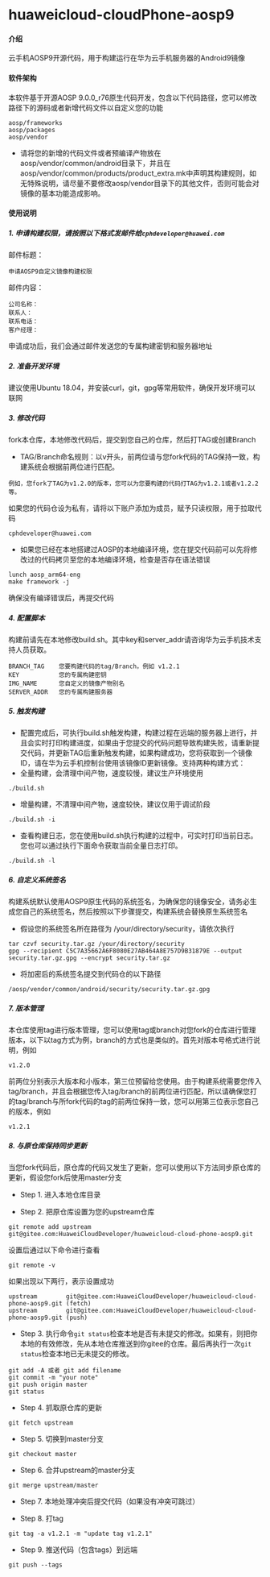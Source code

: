 # huaweicloud-cloudPhone-aosp9

#### 介绍
云手机AOSP9开源代码，用于构建运行在华为云手机服务器的Android9镜像

#### 软件架构

本软件基于开源AOSP 9.0.0_r76原生代码开发，包含以下代码路径，您可以修改路径下的源码或者新增代码文件以自定义您的功能
```
aosp/frameworks
aosp/packages
aosp/vendor
```

+ 请将您的新增的代码文件或者预编译产物放在aosp/vendor/common/android目录下，并且在aosp/vendor/common/products/product_extra.mk中声明其构建规则，如无特殊说明，请尽量不要修改aosp/vendor目录下的其他文件，否则可能会对镜像的基本功能造成影响。

#### 使用说明

##### 1. 申请构建权限，请按照以下格式发邮件给`cphdeveloper@huawei.com`
邮件标题：
```
申请AOSP9自定义镜像构建权限
```
邮件内容：
```
公司名称：
联系人：
联系电话：
客户经理：
```
申请成功后，我们会通过邮件发送您的专属构建密钥和服务器地址

##### 2. 准备开发环境
建议使用Ubuntu 18.04，并安装curl，git，gpg等常用软件，确保开发环境可以联网

##### 3. 修改代码
fork本仓库，本地修改代码后，提交到您自己的仓库，然后打TAG或创建Branch
+ TAG/Branch命名规则：以v开头，前两位请与您fork代码的TAG保持一致，构建系统会根据前两位进行匹配。
```
例如，您fork了TAG为v1.2.0的版本，您可以为您要构建的代码打TAG为v1.2.1或者v1.2.2等。
```
如果您的代码仓设为私有，请将以下账户添加为成员，赋予只读权限，用于拉取代码
```
cphdeveloper@huawei.com
```
+ 如果您已经在本地搭建过AOSP的本地编译环境，您在提交代码前可以先将修改过的代码拷贝至您的本地编译环境，检查是否存在语法错误
```
lunch aosp_arm64-eng
make framework -j
```
确保没有编译错误后，再提交代码

##### 4. 配置脚本
构建前请先在本地修改build.sh。其中key和server_addr请咨询华为云手机技术支持人员获取。
```
BRANCH_TAG    您要构建代码的tag/Branch，例如 v1.2.1
KEY           您的专属构建密钥
IMG_NAME      您自定义的镜像产物别名
SERVER_ADDR   您的专属构建服务器
```

##### 5. 触发构建

+ 配置完成后，可执行build.sh触发构建，构建过程在远端的服务器上进行，并且会实时打印构建进度，如果由于您提交的代码问题导致构建失败，请重新提交代码，并更新TAG后重新触发构建，如果构建成功，您将获取到一个镜像ID，请在华为云手机控制台使用该镜像ID更新镜像。支持两种构建方式：
+ 全量构建，会清理中间产物，速度较慢，建议生产环境使用
```
./build.sh
```
+ 增量构建，不清理中间产物，速度较快，建议仅用于调试阶段
```
./build.sh -i
```
+ 查看构建日志，您在使用build.sh执行构建的过程中，可实时打印当前日志。您也可以通过执行下面命令获取当前全量日志打印。
```
./build.sh -l
```

##### 6. 自定义系统签名
构建系统默认使用AOSP9原生代码的系统签名，为确保您的镜像安全，请务必生成您自己的系统签名，然后按照以下步骤提交，构建系统会替换原生系统签名
+ 假设您的系统签名所在路径为 /your/directory/security，请依次执行
```
tar czvf security.tar.gz /your/directory/security
gpg --recipient C5C7A35662A6F8080E27AB464A8E757D9B31879E --output security.tar.gz.gpg --encrypt security.tar.gz
```
+ 将加密后的系统签名提交到代码仓的以下路径
```
/aosp/vendor/common/android/security/security.tar.gz.gpg
```

##### 7. 版本管理
本仓库使用tag进行版本管理，您可以使用tag或branch对您fork的仓库进行管理版本，以下以tag方式为例，branch的方式也是类似的。首先对版本号格式进行说明，例如
```
v1.2.0
```
前两位分别表示大版本和小版本，第三位预留给您使用。由于构建系统需要您传入tag/branch，并且会根据您传入tag/branch的前两位进行匹配，所以请确保您打的tag/branch与所fork代码的tag的前两位保持一致，您可以用第三位表示您自己的版本，例如
```
v1.2.1
```

##### 8. 与原仓库保持同步更新
当您fork代码后，原仓库的代码又发生了更新，您可以使用以下方法同步原仓库的更新，假设您fork后使用master分支

+ Step 1. 进入本地仓库目录

+ Step 2. 把原仓库设置为您的upstream仓库
```
git remote add upstream git@gitee.com:HuaweiCloudDeveloper/huaweicloud-cloud-phone-aosp9.git
```

设置后通过以下命令进行查看
```
git remote -v
```

如果出现以下两行，表示设置成功
```
upstream        git@gitee.com:HuaweiCloudDeveloper/huaweicloud-cloud-phone-aosp9.git (fetch)
upstream        git@gitee.com:HuaweiCloudDeveloper/huaweicloud-cloud-phone-aosp9.git (push)
```

+ Step 3. 执行命令`git status`检查本地是否有未提交的修改。如果有，则把你本地的有效修改，先从本地仓库推送到你gitee的仓库。最后再执行一次`git status`检查本地已无未提交的修改。

```
git add -A 或者 git add filename
git commit -m "your note"
git push origin master
git status
```

+ Step 4. 抓取原仓库的更新
```
git fetch upstream
```

+ Step 5. 切换到master分支
```
git checkout master
```

+ Step 6. 合并upstream的master分支
```
git merge upstream/master
```

+ Step 7. 本地处理冲突后提交代码（如果没有冲突可跳过）

+ Step 8. 打tag
```
git tag -a v1.2.1 -m "update tag v1.2.1"
```

+ Step 9. 推送代码（包含tags）到远端
```
git push --tags
```